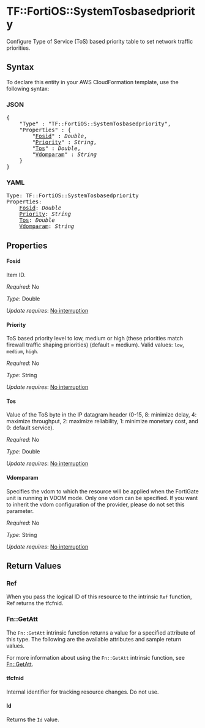# TF::FortiOS::SystemTosbasedpriority

Configure Type of Service (ToS) based priority table to set network traffic priorities.

## Syntax

To declare this entity in your AWS CloudFormation template, use the following syntax:

### JSON

<pre>
{
    "Type" : "TF::FortiOS::SystemTosbasedpriority",
    "Properties" : {
        "<a href="#fosid" title="Fosid">Fosid</a>" : <i>Double</i>,
        "<a href="#priority" title="Priority">Priority</a>" : <i>String</i>,
        "<a href="#tos" title="Tos">Tos</a>" : <i>Double</i>,
        "<a href="#vdomparam" title="Vdomparam">Vdomparam</a>" : <i>String</i>
    }
}
</pre>

### YAML

<pre>
Type: TF::FortiOS::SystemTosbasedpriority
Properties:
    <a href="#fosid" title="Fosid">Fosid</a>: <i>Double</i>
    <a href="#priority" title="Priority">Priority</a>: <i>String</i>
    <a href="#tos" title="Tos">Tos</a>: <i>Double</i>
    <a href="#vdomparam" title="Vdomparam">Vdomparam</a>: <i>String</i>
</pre>

## Properties

#### Fosid

Item ID.

_Required_: No

_Type_: Double

_Update requires_: [No interruption](https://docs.aws.amazon.com/AWSCloudFormation/latest/UserGuide/using-cfn-updating-stacks-update-behaviors.html#update-no-interrupt)

#### Priority

ToS based priority level to low, medium or high (these priorities match firewall traffic shaping priorities) (default = medium). Valid values: `low`, `medium`, `high`.

_Required_: No

_Type_: String

_Update requires_: [No interruption](https://docs.aws.amazon.com/AWSCloudFormation/latest/UserGuide/using-cfn-updating-stacks-update-behaviors.html#update-no-interrupt)

#### Tos

Value of the ToS byte in the IP datagram header (0-15, 8: minimize delay, 4: maximize throughput, 2: maximize reliability, 1: minimize monetary cost, and 0: default service).

_Required_: No

_Type_: Double

_Update requires_: [No interruption](https://docs.aws.amazon.com/AWSCloudFormation/latest/UserGuide/using-cfn-updating-stacks-update-behaviors.html#update-no-interrupt)

#### Vdomparam

Specifies the vdom to which the resource will be applied when the FortiGate unit is running in VDOM mode. Only one vdom can be specified. If you want to inherit the vdom configuration of the provider, please do not set this parameter.

_Required_: No

_Type_: String

_Update requires_: [No interruption](https://docs.aws.amazon.com/AWSCloudFormation/latest/UserGuide/using-cfn-updating-stacks-update-behaviors.html#update-no-interrupt)

## Return Values

### Ref

When you pass the logical ID of this resource to the intrinsic `Ref` function, Ref returns the tfcfnid.

### Fn::GetAtt

The `Fn::GetAtt` intrinsic function returns a value for a specified attribute of this type. The following are the available attributes and sample return values.

For more information about using the `Fn::GetAtt` intrinsic function, see [Fn::GetAtt](https://docs.aws.amazon.com/AWSCloudFormation/latest/UserGuide/intrinsic-function-reference-getatt.html).

#### tfcfnid

Internal identifier for tracking resource changes. Do not use.

#### Id

Returns the <code>Id</code> value.

